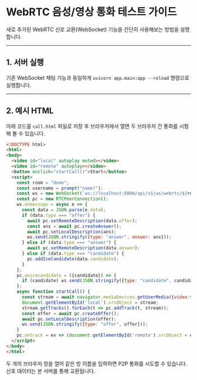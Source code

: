 # WebRTC 음성/영상 통화 테스트 가이드

새로 추가된 WebRTC 신호 교환(WebSocket) 기능을 간단히 사용해보는 방법을 설명합니다.

---

## 1. 서버 실행

기존 WebSocket 채팅 기능과 동일하게 `uvicorn app.main:app --reload` 명령으로 실행합니다.

---

## 2. 예시 HTML

아래 코드를 `call.html` 파일로 저장 후 브라우저에서 열면 두 브라우저 간 통화를 시험해 볼 수 있습니다.

```html
<!DOCTYPE html>
<html>
<body>
  <video id="local" autoplay muted></video>
  <video id="remote" autoplay></video>
  <button onclick="startCall()">Start</button>
  <script>
    const room = "demo";
    const username = prompt("name?");
    const ws = new WebSocket(`ws://localhost:8000/api/v1/ws/webrtc/${room}?username=${username}`);
    const pc = new RTCPeerConnection();
    ws.onmessage = async e => {
      const data = JSON.parse(e.data);
      if (data.type === "offer") {
        await pc.setRemoteDescription(data.offer);
        const ans = await pc.createAnswer();
        await pc.setLocalDescription(ans);
        ws.send(JSON.stringify({type: "answer", answer: ans}));
      } else if (data.type === "answer") {
        await pc.setRemoteDescription(data.answer);
      } else if (data.type === "candidate") {
        pc.addIceCandidate(data.candidate);
      }
    };
    pc.onicecandidate = ({candidate}) => {
      if (candidate) ws.send(JSON.stringify({type: "candidate", candidate}));
    };
    async function startCall() {
      const stream = await navigator.mediaDevices.getUserMedia({video:true,audio:true});
      document.getElementById('local').srcObject = stream;
      stream.getTracks().forEach(t => pc.addTrack(t, stream));
      const offer = await pc.createOffer();
      await pc.setLocalDescription(offer);
      ws.send(JSON.stringify({type: "offer", offer}));
    }
    pc.ontrack = ev => (document.getElementById('remote').srcObject = ev.streams[0]);
  </script>
</body>
</html>
```

두 개의 브라우저 창을 열어 같은 방 이름을 입력하면 P2P 통화를 시도할 수 있습니다. 신호 데이터는 본 서버를 통해 교환됩니다.
